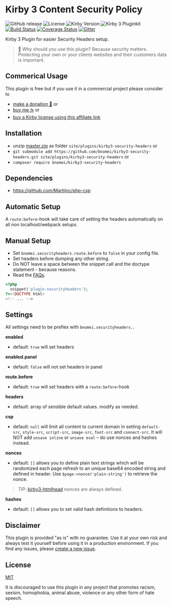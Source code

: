 # Kirby 3 Content Security Policy

![GitHub release](https://img.shields.io/github/release/bnomei/kirby3-security-headers.svg?maxAge=1800) ![License](https://img.shields.io/github/license/mashape/apistatus.svg) ![Kirby Version](https://img.shields.io/badge/Kirby-3-black.svg) ![Kirby 3 Pluginkit](https://img.shields.io/badge/Pluginkit-YES-cca000.svg) [![Build Status](https://travis-ci.com/bnomei/kirby3-security-headers.svg?branch=master)](https://travis-ci.com/bnomei/kirby3-security-headers) [![Coverage Status](https://coveralls.io/repos/github/bnomei/kirby3-security-headers/badge.svg?branch=master)](https://coveralls.io/github/bnomei/kirby3-security-headers?branch=master) [![Gitter](https://badges.gitter.im/bnomei-kirby-3-plugins/community.svg)](https://gitter.im/bnomei-kirby-3-plugins/community?utm_source=badge&utm_medium=badge&utm_campaign=pr-badge)


Kirby 3 Plugin for easier Security Headers setup.

> 🔐 Why should you use this plugin? Because security matters. Protecting your own or your clients websites and their customers data is important.

## Commerical Usage

This plugin is free but if you use it in a commercial project please consider to 
- [make a donation 🍻](https://www.paypal.me/bnomei/2.5) or
- [buy me ☕](https://buymeacoff.ee/bnomei) or
- [buy a Kirby license using this affiliate link](https://a.paddle.com/v2/click/1129/35731?link=1170)

## Installation

- unzip [master.zip](https://github.com/bnomei/kirby3-security-headers/archive/master.zip) as folder `site/plugins/kirby3-security-headers` or
- `git submodule add https://github.com/bnomei/kirby3-security-headers.git site/plugins/kirby3-security-headers` or
- `composer require bnomei/kirby3-security-headers`

## Dependencies

- https://github.com/Martijnc/php-csp

## Automatic Setup

A `route:before`-hook will take care of setting the headers automatically on all non localhost/webpack setups.

## Manual Setup

- Set `bnomei.securityheaders.route.before` to `false` in your config file.
- Set headers before dumping any other string.
- Do NOT leave a space between the snippet call and the doctype statement - because reasons.
- Read the [FAQs](https://github.com/bnomei/kirby3-security-headers/issues?q=is%3Aissue+is%3Aopen+label%3AFAQ).

```php
<?php
  snippet('plugin-securityheaders');
?><!DOCTYPE html>
<!-- ... -->
```

## Settings

All settings need to be prefiex with `bnomei.securityheaders.`.

**enabled**
- default: `true` will set headers

**enabled.panel**
- default: `false` will not set headers in panel

**route.before**
- default: `true` will set headers with a `route:before`-hook

**headers**
- default: array of sensible default values. modify as needed.

**csp**
- default: `null` will limit all content to current domain in setting `default-src`, `style-src`, `script-src`, `image-src`, `font-src` and `connect-src`. It will NOT add `unsave inline` or `unsave eval` – do use nonces and hashes instead.

**nonces**
- default: `[]` allows you to define plain text strings which will be randomized each page refresh to an unique base64 encoded string and defined in header. Use `$page->nonce('plain-string')` to retrieve the nonce.

> TIP: [kirby3-htmlhead](https://github.com/bnomei/kirby3-htmlhead) nonces are always defined.

**hashes**
- default: `[]` allows you to set valid hash definitions to headers.

## Disclaimer

This plugin is provided "as is" with no guarantee. Use it at your own risk and always test it yourself before using it in a production environment. If you find any issues, please [create a new issue](https://github.com/bnomei/kirby3-security-headers/issues/new).

## License

[MIT](https://opensource.org/licenses/MIT)

It is discouraged to use this plugin in any project that promotes racism, sexism, homophobia, animal abuse, violence or any other form of hate speech.
